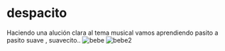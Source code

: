 # despacito
Haciendo  una alución clara al tema musical vamos aprendiendo pasito a pasito suave , suavecito..
![bebe](https://user-images.githubusercontent.com/49854117/101302954-b19c1200-381b-11eb-90ba-2170e118b1ed.jpg)
![bebe2](https://user-images.githubusercontent.com/49854117/101303424-c200bc80-381c-11eb-93a4-85e1726d804c.jpg)
